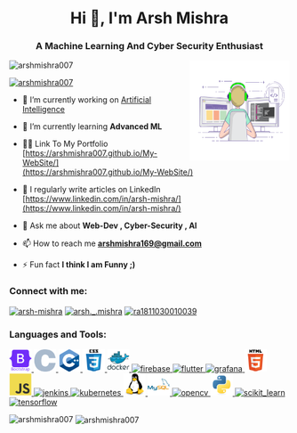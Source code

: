 <h1 align="center">Hi 👋, I'm Arsh Mishra</h1>
<h3 align="center">A Machine Learning And Cyber Security Enthusiast</h3>

<img  align ='right' src ="https://github.com/arshmishra007/arshmishra007/blob/main/coding-freak.gif" width="180" height = "180" >

<p align="left"> <img src="https://komarev.com/ghpvc/?username=arshmishra007&label=Profile%20views&color=0e75b6&style=flat" alt="arshmishra007" /> </p>

<p align="left"> <a href="https://github.com/ryo-ma/github-profile-trophy"><img src="https://github-profile-trophy.vercel.app/?username=arshmishra007" alt="arshmishra007" /></a> </p>

- 🔭 I’m currently working on [Artificial Intelligence](https://github.com/arshmishra007/Artificial-Intelligence-and-ML.git)

- 🌱 I’m currently learning **Advanced ML**

- 👨‍💻 Link To My Portfolio [https://arshmishra007.github.io/My-WebSite/](https://arshmishra007.github.io/My-WebSite/)

- 📝 I regularly write articles on LinkedIn [https://www.linkedin.com/in/arsh-mishra/](https://www.linkedin.com/in/arsh-mishra/)

- 💬 Ask me about **Web-Dev , Cyber-Security , AI**

- 📫 How to reach me **arshmishra169@gmail.com**

- ⚡ Fun fact **I think I am Funny ;)**

<h3 align="left">Connect with me:</h3>
<p align="left">
<a href="https://linkedin.com/in/arsh-mishra" target="blank"><img align="center" src="https://cdn.jsdelivr.net/npm/simple-icons@3.0.1/icons/linkedin.svg" alt="arsh-mishra" height="30" width="40" /></a>
<a href="https://instagram.com/arsh._.mishra" target="blank"><img align="center" src="https://cdn.jsdelivr.net/npm/simple-icons@3.0.1/icons/instagram.svg" alt="arsh._.mishra" height="30" width="40" /></a>
<a href="https://www.hackerrank.com/ra1811030010039" target="blank"><img align="center" src="https://cdn.jsdelivr.net/npm/simple-icons@3.0.1/icons/hackerrank.svg" alt="ra1811030010039" height="30" width="40" /></a>
</p>

<h3 align="left">Languages and Tools:</h3>
<p align="left"> <a href="https://getbootstrap.com" target="_blank"> <img src="https://raw.githubusercontent.com/devicons/devicon/master/icons/bootstrap/bootstrap-plain-wordmark.svg" alt="bootstrap" width="40" height="40"/> </a> <a href="https://www.cprogramming.com/" target="_blank"> <img src="https://raw.githubusercontent.com/devicons/devicon/master/icons/c/c-original.svg" alt="c" width="40" height="40"/> </a> <a href="https://www.w3schools.com/cpp/" target="_blank"> <img src="https://raw.githubusercontent.com/devicons/devicon/master/icons/cplusplus/cplusplus-original.svg" alt="cplusplus" width="40" height="40"/> </a> <a href="https://www.w3schools.com/css/" target="_blank"> <img src="https://raw.githubusercontent.com/devicons/devicon/master/icons/css3/css3-original-wordmark.svg" alt="css3" width="40" height="40"/> </a> <a href="https://www.docker.com/" target="_blank"> <img src="https://raw.githubusercontent.com/devicons/devicon/master/icons/docker/docker-original-wordmark.svg" alt="docker" width="40" height="40"/> </a> <a href="https://firebase.google.com/" target="_blank"> <img src="https://www.vectorlogo.zone/logos/firebase/firebase-icon.svg" alt="firebase" width="40" height="40"/> </a> <a href="https://flutter.dev" target="_blank"> <img src="https://www.vectorlogo.zone/logos/flutterio/flutterio-icon.svg" alt="flutter" width="40" height="40"/> </a> <a href="https://grafana.com" target="_blank"> <img src="https://www.vectorlogo.zone/logos/grafana/grafana-icon.svg" alt="grafana" width="40" height="40"/> </a> <a href="https://www.w3.org/html/" target="_blank"> <img src="https://raw.githubusercontent.com/devicons/devicon/master/icons/html5/html5-original-wordmark.svg" alt="html5" width="40" height="40"/> </a> <a href="https://developer.mozilla.org/en-US/docs/Web/JavaScript" target="_blank"> <img src="https://raw.githubusercontent.com/devicons/devicon/master/icons/javascript/javascript-original.svg" alt="javascript" width="40" height="40"/> </a> <a href="https://www.jenkins.io" target="_blank"> <img src="https://www.vectorlogo.zone/logos/jenkins/jenkins-icon.svg" alt="jenkins" width="40" height="40"/> </a> <a href="https://kubernetes.io" target="_blank"> <img src="https://www.vectorlogo.zone/logos/kubernetes/kubernetes-icon.svg" alt="kubernetes" width="40" height="40"/> </a> <a href="https://www.linux.org/" target="_blank"> <img src="https://raw.githubusercontent.com/devicons/devicon/master/icons/linux/linux-original.svg" alt="linux" width="40" height="40"/> </a> <a href="https://www.mysql.com/" target="_blank"> <img src="https://raw.githubusercontent.com/devicons/devicon/master/icons/mysql/mysql-original-wordmark.svg" alt="mysql" width="40" height="40"/> </a> <a href="https://opencv.org/" target="_blank"> <img src="https://www.vectorlogo.zone/logos/opencv/opencv-icon.svg" alt="opencv" width="40" height="40"/> </a> <a href="https://www.python.org" target="_blank"> <img src="https://raw.githubusercontent.com/devicons/devicon/master/icons/python/python-original.svg" alt="python" width="40" height="40"/> </a> <a href="https://scikit-learn.org/" target="_blank"> <img src="https://upload.wikimedia.org/wikipedia/commons/0/05/Scikit_learn_logo_small.svg" alt="scikit_learn" width="40" height="40"/> </a> <a href="https://www.tensorflow.org" target="_blank"> <img src="https://www.vectorlogo.zone/logos/tensorflow/tensorflow-icon.svg" alt="tensorflow" width="40" height="40"/> </a> </p>

<p><img align="left" src="https://github-readme-stats.vercel.app/api/top-langs?username=arshmishra007&show_icons=true&locale=en&layout=compact" alt="arshmishra007" /></p>

<p>&nbsp;<img align="center" src="https://github-readme-stats.vercel.app/api?username=arshmishra007&show_icons=true&locale=en" alt="arshmishra007" /></p>
